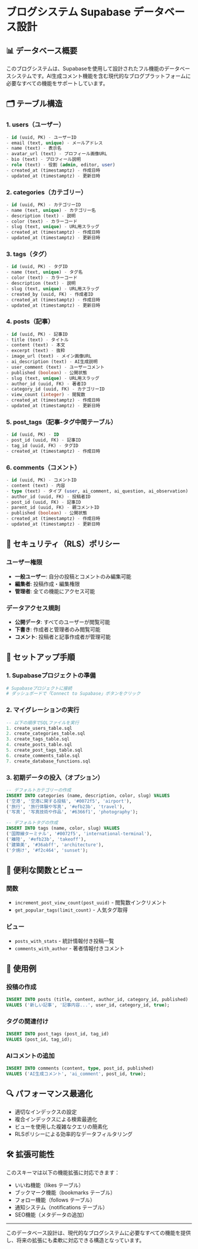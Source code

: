 # ブログシステム Supabase データベース設計

## 📊 データベース概要

このブログシステムは、Supabaseを使用して設計されたフル機能のデータベースシステムです。AI生成コメント機能を含む現代的なブログプラットフォームに必要なすべての機能をサポートしています。

## 🗂️ テーブル構造

### 1. users（ユーザー）
```sql
- id (uuid, PK) - ユーザーID
- email (text, unique) - メールアドレス  
- name (text) - 表示名
- avatar_url (text) - プロフィール画像URL
- bio (text) - プロフィール説明
- role (text) - 役割 (admin, editor, user)
- created_at (timestamptz) - 作成日時
- updated_at (timestamptz) - 更新日時
```

### 2. categories（カテゴリー）
```sql
- id (uuid, PK) - カテゴリーID
- name (text, unique) - カテゴリー名
- description (text) - 説明
- color (text) - カラーコード
- slug (text, unique) - URL用スラッグ
- created_at (timestamptz) - 作成日時
- updated_at (timestamptz) - 更新日時
```

### 3. tags（タグ）
```sql
- id (uuid, PK) - タグID
- name (text, unique) - タグ名
- color (text) - カラーコード
- description (text) - 説明
- slug (text, unique) - URL用スラッグ
- created_by (uuid, FK) - 作成者ID
- created_at (timestamptz) - 作成日時
- updated_at (timestamptz) - 更新日時
```

### 4. posts（記事）
```sql
- id (uuid, PK) - 記事ID
- title (text) - タイトル
- content (text) - 本文
- excerpt (text) - 抜粋
- image_url (text) - メイン画像URL
- ai_description (text) - AI生成説明
- user_comment (text) - ユーザーコメント
- published (boolean) - 公開状態
- slug (text, unique) - URL用スラッグ
- author_id (uuid, FK) - 著者ID
- category_id (uuid, FK) - カテゴリーID
- view_count (integer) - 閲覧数
- created_at (timestamptz) - 作成日時
- updated_at (timestamptz) - 更新日時
```

### 5. post_tags（記事-タグ中間テーブル）
```sql
- id (uuid, PK) - ID
- post_id (uuid, FK) - 記事ID
- tag_id (uuid, FK) - タグID
- created_at (timestamptz) - 作成日時
```

### 6. comments（コメント）
```sql
- id (uuid, PK) - コメントID
- content (text) - 内容
- type (text) - タイプ (user, ai_comment, ai_question, ai_observation)
- author_id (uuid, FK) - 投稿者ID
- post_id (uuid, FK) - 記事ID
- parent_id (uuid, FK) - 親コメントID
- published (boolean) - 公開状態
- created_at (timestamptz) - 作成日時
- updated_at (timestamptz) - 更新日時
```

## 🔐 セキュリティ（RLS）ポリシー

### ユーザー権限
- **一般ユーザー**: 自分の投稿とコメントのみ編集可能
- **編集者**: 投稿作成・編集権限
- **管理者**: 全ての機能にアクセス可能

### データアクセス規則
- **公開データ**: すべてのユーザーが閲覧可能
- **下書き**: 作成者と管理者のみ閲覧可能
- **コメント**: 投稿者と記事作成者が管理可能

## 🚀 セットアップ手順

### 1. Supabaseプロジェクトの準備
```bash
# Supabaseプロジェクトに接続
# ダッシュボードで「Connect to Supabase」ボタンをクリック
```

### 2. マイグレーションの実行
```sql
-- 以下の順序でSQLファイルを実行
1. create_users_table.sql
2. create_categories_table.sql  
3. create_tags_table.sql
4. create_posts_table.sql
5. create_post_tags_table.sql
6. create_comments_table.sql
7. create_database_functions.sql
```

### 3. 初期データの投入（オプション）
```sql
-- デフォルトカテゴリーの作成
INSERT INTO categories (name, description, color, slug) VALUES
('空港', '空港に関する投稿', '#0072f5', 'airport'),
('旅行', '旅行体験や写真', '#efb23b', 'travel'),
('写真', '写真技術や作品', '#6366f1', 'photography');

-- デフォルトタグの作成
INSERT INTO tags (name, color, slug) VALUES
('国際線ターミナル', '#0072f5', 'international-terminal'),
('離陸', '#efb23b', 'takeoff'),
('建築美', '#36abff', 'architecture'),
('夕焼け', '#f2c464', 'sunset');
```

## 🔧 便利な関数とビュー

### 関数
- `increment_post_view_count(post_uuid)` - 閲覧数インクリメント
- `get_popular_tags(limit_count)` - 人気タグ取得

### ビュー
- `posts_with_stats` - 統計情報付き投稿一覧
- `comments_with_author` - 著者情報付きコメント

## 📝 使用例

### 投稿の作成
```sql
INSERT INTO posts (title, content, author_id, category_id, published)
VALUES ('新しい記事', '記事内容...', user_id, category_id, true);
```

### タグの関連付け
```sql
INSERT INTO post_tags (post_id, tag_id)
VALUES (post_id, tag_id);
```

### AIコメントの追加
```sql
INSERT INTO comments (content, type, post_id, published)
VALUES ('AI生成コメント', 'ai_comment', post_id, true);
```

## 🔍 パフォーマンス最適化

- 適切なインデックスの設定
- 複合インデックスによる検索最適化
- ビューを使用した複雑なクエリの簡素化
- RLSポリシーによる効率的なデータフィルタリング

## 🛠️ 拡張可能性

このスキーマは以下の機能拡張に対応できます：
- いいね機能（likes テーブル）
- ブックマーク機能（bookmarks テーブル）
- フォロー機能（follows テーブル）
- 通知システム（notifications テーブル）
- SEO機能（メタデータの追加）

---

このデータベース設計は、現代的なブログシステムに必要なすべての機能を提供し、将来の拡張にも柔軟に対応できる構造となっています。